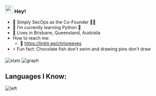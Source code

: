 ### <img src="https://media.giphy.com/media/hvRJCLFzcasrR4ia7z/giphy.gif" width="25px"> Hey!



- 👔 Simply SecOps as the Co-Founder 🥷🏽
- 🌱 I’m currently learning Python 🐍
- 📍 Lives in Brisbane, Queensland, Australia
- How to reach me:
     - 🔗 https://linktr.ee/chrisreeves
- ⚡ Fun fact: Chocolate fish don't swim and drawing pins don't draw


![stats](https://github-readme-stats.vercel.app/api?username=chrisreeves-&title_color=3498db&text_color=2ecc71&icon_color=3498db&bg_color=00000000&hide_border=true&show_icons=true&count_private=true&disable_animations=true)
![graph](https://github-readme-activity-graph.vercel.app/graph?username=chrisreeves-&bg_color=0000000&color=2980b9&line=2980b9&point=27ae60&area_color=2980b9&area=true&hide_border=true)

## Languages I Know:

<p> <a> <img src="https://skillicons.dev/icons?i=python,bash,powershell,ansible,sql" alt="left"> </a> </p>